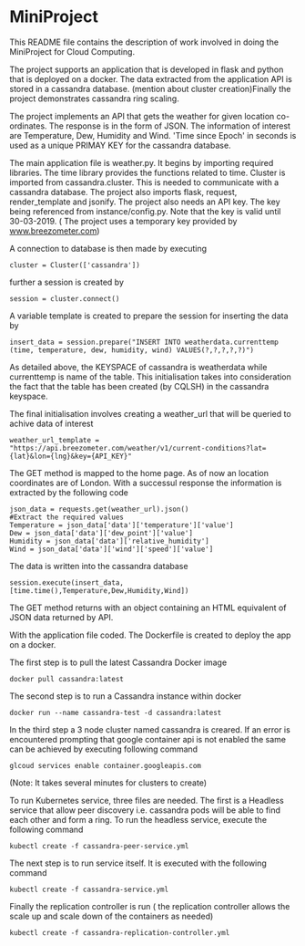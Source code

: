 # MiniProject
This README file contains the description of work involved in doing the MiniProject for Cloud Computing.

The project supports an application that is developed in flask and python that is deployed on a docker. The data extracted from the application API is stored in a cassandra database. (mention about cluster creation)Finally the project demonstrates cassandra ring scaling.

The project implements an API that gets the weather for given location co-ordinates. The response is in the form of JSON. The information of interest are Temperature, Dew, Humidity and Wind. 'Time since Epoch' in seconds is used as a unique PRIMAY KEY for the cassandra database.

The main application file is weather.py. It begins by importing required libraries. The time library provides the functions related to time. Cluster is imported from cassandra.cluster. This is needed to communicate with a cassandra database. The project also imports flask, request, render_template and jsonify. The project also needs an API key. The key being referenced from instance/config.py. Note that the key is valid until 30-03-2019. ( The project uses a temporary key provided by www.breezometer.com)

A connection to database is then made by executing

    cluster = Cluster(['cassandra'])
    
further a session is created by
    
    session = cluster.connect()

A variable template is created to prepare the session for inserting the data by

    insert_data = session.prepare("INSERT INTO weatherdata.currenttemp (time, temperature, dew, humidity, wind) VALUES(?,?,?,?,?)")

As detailed above, the KEYSPACE of cassandra is weatherdata while currenttemp is name of the table. This initialisation takes into consideration the fact that the table has been created (by CQLSH) in the cassandra keyspace. 

The final initialisation involves creating a weather_url that will be queried to achive data of interest

    weather_url_template = "https://api.breezometer.com/weather/v1/current-conditions?lat={lat}&lon={lng}&key={API_KEY}"
The GET method is mapped to the home page. As of now an location coordinates are of London. With a successul response the information is extracted by the following code
    
    json_data = requests.get(weather_url).json()
    #Extract the required values
    Temperature = json_data['data']['temperature']['value']
    Dew = json_data['data']['dew_point']['value']
    Humidity = json_data['data']['relative_humidity']
    Wind = json_data['data']['wind']['speed']['value'] 
 
The data is written into the cassandra database 

    session.execute(insert_data,[time.time(),Temperature,Dew,Humidity,Wind])
 
The GET method returns with an object containing an HTML equivalent of JSON data returned by API.

With the application file coded. The Dockerfile is created to deploy the app on a docker.


The first step is to pull the latest Cassandra Docker image
    
    docker pull cassandra:latest

The second step is to run a Cassandra instance within docker
    
    docker run --name cassandra-test -d cassandra:latest
  
In the third step a 3 node cluster named cassandra is creared. If an error is encountered prompting that google container api is not enabled the same can be achieved by executing following command

    glcoud services enable container.googleapis.com
    
(Note: It takes several minutes for clusters to create)

To run Kubernetes service, three files are needed. The first is a Headless service that allow peer discovery i.e. cassandra pods will be able to find each other and form a ring. To run the headless service, execute the following command

    kubectl create -f cassandra-peer-service.yml
 
 The next step is to run service itself. It is executed with the following command
 
    kubectl create -f cassandra-service.yml
    
 Finally the replication controller is run ( the replication controller allows the scale up and scale down of the containers as needed)
 
    kubectl create -f cassandra-replication-controller.yml
 
 

